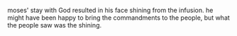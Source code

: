 moses' stay with God resulted in his face shining from the infusion. he might have been happy to bring
the commandments to the people, but what the people saw was the shining.
